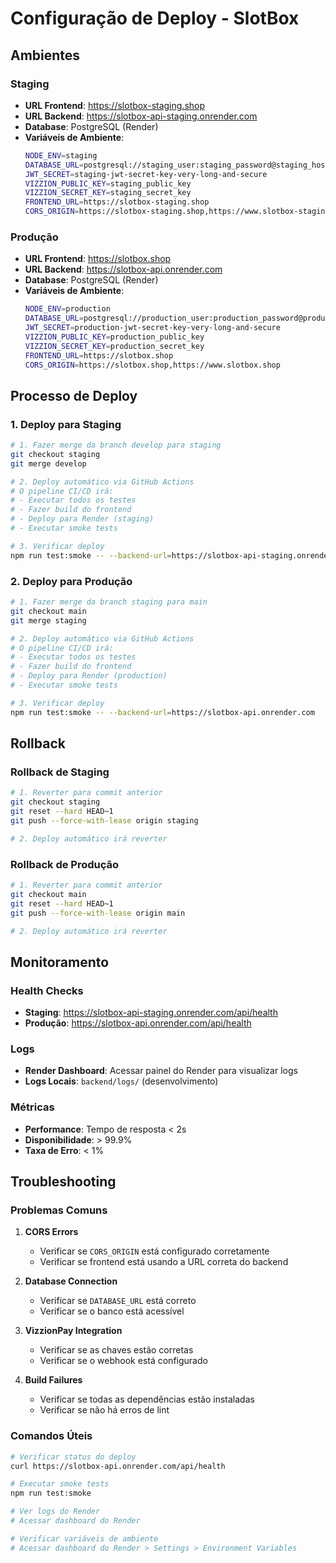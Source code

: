# Configuração de Deploy - SlotBox

## Ambientes

### Staging
- **URL Frontend**: https://slotbox-staging.shop
- **URL Backend**: https://slotbox-api-staging.onrender.com
- **Database**: PostgreSQL (Render)
- **Variáveis de Ambiente**:
  ```bash
  NODE_ENV=staging
  DATABASE_URL=postgresql://staging_user:staging_password@staging_host:5432/slotbox_staging
  JWT_SECRET=staging-jwt-secret-key-very-long-and-secure
  VIZZION_PUBLIC_KEY=staging_public_key
  VIZZION_SECRET_KEY=staging_secret_key
  FRONTEND_URL=https://slotbox-staging.shop
  CORS_ORIGIN=https://slotbox-staging.shop,https://www.slotbox-staging.shop,http://localhost:5173
  ```

### Produção
- **URL Frontend**: https://slotbox.shop
- **URL Backend**: https://slotbox-api.onrender.com
- **Database**: PostgreSQL (Render)
- **Variáveis de Ambiente**:
  ```bash
  NODE_ENV=production
  DATABASE_URL=postgresql://production_user:production_password@production_host:5432/slotbox_production
  JWT_SECRET=production-jwt-secret-key-very-long-and-secure
  VIZZION_PUBLIC_KEY=production_public_key
  VIZZION_SECRET_KEY=production_secret_key
  FRONTEND_URL=https://slotbox.shop
  CORS_ORIGIN=https://slotbox.shop,https://www.slotbox.shop
  ```

## Processo de Deploy

### 1. Deploy para Staging
```bash
# 1. Fazer merge da branch develop para staging
git checkout staging
git merge develop

# 2. Deploy automático via GitHub Actions
# O pipeline CI/CD irá:
# - Executar todos os testes
# - Fazer build do frontend
# - Deploy para Render (staging)
# - Executar smoke tests

# 3. Verificar deploy
npm run test:smoke -- --backend-url=https://slotbox-api-staging.onrender.com
```

### 2. Deploy para Produção
```bash
# 1. Fazer merge da branch staging para main
git checkout main
git merge staging

# 2. Deploy automático via GitHub Actions
# O pipeline CI/CD irá:
# - Executar todos os testes
# - Fazer build do frontend
# - Deploy para Render (production)
# - Executar smoke tests

# 3. Verificar deploy
npm run test:smoke -- --backend-url=https://slotbox-api.onrender.com
```

## Rollback

### Rollback de Staging
```bash
# 1. Reverter para commit anterior
git checkout staging
git reset --hard HEAD~1
git push --force-with-lease origin staging

# 2. Deploy automático irá reverter
```

### Rollback de Produção
```bash
# 1. Reverter para commit anterior
git checkout main
git reset --hard HEAD~1
git push --force-with-lease origin main

# 2. Deploy automático irá reverter
```

## Monitoramento

### Health Checks
- **Staging**: https://slotbox-api-staging.onrender.com/api/health
- **Produção**: https://slotbox-api.onrender.com/api/health

### Logs
- **Render Dashboard**: Acessar painel do Render para visualizar logs
- **Logs Locais**: `backend/logs/` (desenvolvimento)

### Métricas
- **Performance**: Tempo de resposta < 2s
- **Disponibilidade**: > 99.9%
- **Taxa de Erro**: < 1%

## Troubleshooting

### Problemas Comuns

1. **CORS Errors**
   - Verificar se `CORS_ORIGIN` está configurado corretamente
   - Verificar se frontend está usando a URL correta do backend

2. **Database Connection**
   - Verificar se `DATABASE_URL` está correto
   - Verificar se o banco está acessível

3. **VizzionPay Integration**
   - Verificar se as chaves estão corretas
   - Verificar se o webhook está configurado

4. **Build Failures**
   - Verificar se todas as dependências estão instaladas
   - Verificar se não há erros de lint

### Comandos Úteis

```bash
# Verificar status do deploy
curl https://slotbox-api.onrender.com/api/health

# Executar smoke tests
npm run test:smoke

# Ver logs do Render
# Acessar dashboard do Render

# Verificar variáveis de ambiente
# Acessar dashboard do Render > Settings > Environment Variables
```
